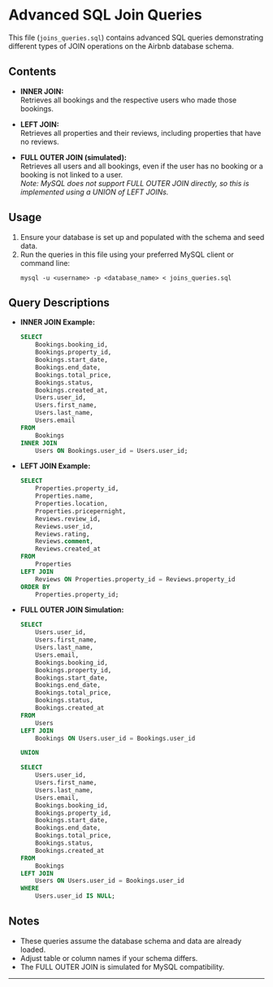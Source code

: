 # Advanced SQL Join Queries

This file (`joins_queries.sql`) contains advanced SQL queries demonstrating different types of JOIN operations on the Airbnb database schema.

## Contents

- **INNER JOIN:**  
  Retrieves all bookings and the respective users who made those bookings.

- **LEFT JOIN:**  
  Retrieves all properties and their reviews, including properties that have no reviews.

- **FULL OUTER JOIN (simulated):**  
  Retrieves all users and all bookings, even if the user has no booking or a booking is not linked to a user.  
  _Note: MySQL does not support FULL OUTER JOIN directly, so this is implemented using a UNION of LEFT JOINs._

## Usage

1. Ensure your database is set up and populated with the schema and seed data.
2. Run the queries in this file using your preferred MySQL client or command line:
   ```
   mysql -u <username> -p <database_name> < joins_queries.sql
   ```

## Query Descriptions

- **INNER JOIN Example:**
  ```sql
  SELECT
      Bookings.booking_id,
      Bookings.property_id,
      Bookings.start_date,
      Bookings.end_date,
      Bookings.total_price,
      Bookings.status,
      Bookings.created_at,
      Users.user_id,
      Users.first_name,
      Users.last_name,
      Users.email
  FROM
      Bookings
  INNER JOIN
      Users ON Bookings.user_id = Users.user_id;
  ```

- **LEFT JOIN Example:**
  ```sql
  SELECT
      Properties.property_id,
      Properties.name,
      Properties.location,
      Properties.pricepernight,
      Reviews.review_id,
      Reviews.user_id,
      Reviews.rating,
      Reviews.comment,
      Reviews.created_at
  FROM
      Properties
  LEFT JOIN
      Reviews ON Properties.property_id = Reviews.property_id
  ORDER BY
      Properties.property_id;
  ```

- **FULL OUTER JOIN Simulation:**
  ```sql
  SELECT
      Users.user_id,
      Users.first_name,
      Users.last_name,
      Users.email,
      Bookings.booking_id,
      Bookings.property_id,
      Bookings.start_date,
      Bookings.end_date,
      Bookings.total_price,
      Bookings.status,
      Bookings.created_at
  FROM
      Users
  LEFT JOIN
      Bookings ON Users.user_id = Bookings.user_id

  UNION

  SELECT
      Users.user_id,
      Users.first_name,
      Users.last_name,
      Users.email,
      Bookings.booking_id,
      Bookings.property_id,
      Bookings.start_date,
      Bookings.end_date,
      Bookings.total_price,
      Bookings.status,
      Bookings.created_at
  FROM
      Bookings
  LEFT JOIN
      Users ON Users.user_id = Bookings.user_id
  WHERE
      Users.user_id IS NULL;
  ```

## Notes

- These queries assume the database schema and data are already loaded.
- Adjust table or column names if your schema differs.
- The FULL OUTER JOIN is simulated for MySQL compatibility.

---